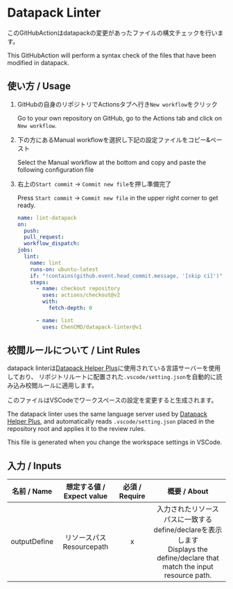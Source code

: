 # Datapack Linter
このGitHubActionはdatapackの変更があったファイルの構文チェックを行います。

This GitHubAction will perform a syntax check of the files that have been modified in datapack.

## 使い方 / Usage
1. GitHubの自身のリポジトリでActionsタブへ行き`New workflow`をクリック

   Go to your own repository on GitHub, go to the Actions tab and click on `New workflow`.

1. 下の方にあるManual workflowを選択し下記の設定ファイルをコピー&ペースト

   Select the Manual workflow at the bottom and copy and paste the following configuration file

1. 右上の`Start commit` -> `Commit new file`を押し準備完了

   Press `Start commit` -> `Commit new file` in the upper right corner to get ready.
   ```yaml
   name: lint-datapack
   on:
     push:
     pull_request:
     workflow_dispatch:
   jobs:
     lint:
       name: lint
       runs-on: ubuntu-latest
       if: "!contains(github.event.head_commit.message, '[skip ci]')"
       steps:
         - name: checkout repository
           uses: actions/checkout@v2
           with:
             fetch-depth: 0

         - name: lint
           uses: ChenCMD/datapack-linter@v1
   ```

## 校閲ルールについて / Lint Rules
datapack linterは[Datapack Helper Plus](https://github.com/SPGoding/vscode-datapack-helper-plus)に使用されている言語サーバーを使用しており、
リポジトリルートに配置された`.vscode/setting.json`を自動的に読み込み校閲ルールに適用します。

このファイルはVSCodeでワークスペースの設定を変更すると生成されます。

The datapack linter uses the same language server used by [Datapack Helper Plus](https://github.com/SPGoding/vscode-datapack-helper-plus),
and automatically reads `.vscode/setting.json` placed in the repository root and applies it to the review rules.

This file is generated when you change the workspace settings in VSCode.

## 入力 / Inputs
| 名前 / Name  | 想定する値 / Expect value | 必須 / Require |                                                           概要 / About                                                           |
| :----------: | :-----------------------: | :------------: | :------------------------------------------------------------------------------------------------------------------------------: |
| outputDefine |       リソースパス</br>Resourcepath        |       x        | 入力されたリソースパスに一致するdefine/declareを表示します</br>Displays the define/declare that match the input resource path. |